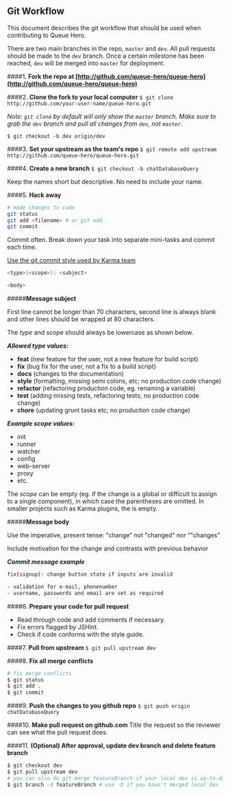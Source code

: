 ## Git Workflow

This document describes the git workflow that should be used when contributing to Queue Hero.

There are two main branches in the repo, `master` and `dev`. All pull requests should be made to the `dev` branch. Once a certain milestone has been reached, `dev` will be merged into `master` for deployment.

####1. **Fork the repo at [http://github.com/queue-hero/queue-hero](http://github.com/queue-hero/queue-hero)**

####2. **Clone the fork to your local computer**
  `$ git clone http://github.com/your-user-name/queue-hero.git`

  *Note: `git clone` by default will only show the `master` branch. Make sure to grab the `dev` branch and pull all changes from `dev`, not `master`.*

  `$ git checkout -b dev origin/dev`

####3. **Set your upstream as the team's repo**
  `$ git remote add upstream http://github.com/queue-hero/queue-hero.git`

####4. **Create a new branch**
  `$ git checkout -b chatDatabaseQuery`

  Keep the names short but descriptive. No need to include your name.

####5. **Hack away**
  ```sh
  # made changes to code
  git status
  git add <filename> # or git add .
  git commit
  ```

  Commit often. Break down your task into separate mini-tasks and commit each time.

  [Use the git commit style used by Karma team](https://karma-runner.github.io/0.13/dev/git-commit-msg.html)

  ```sh
  <type>(<scope>): <subject>

  <body>
  ```

#####**Message subject**

  First line cannot be longer than 70 characters, second line is always blank and other lines should be wrapped at 80 characters.

  The *type* and *scope* should always be lowercase as shown below.

  ***Allowed type values:***

  - **feat** (new feature for the user, not a new feature for build script)
  - **fix** (bug fix for the user, not a fix to a build script)
  - **docs** (changes to the documentation)
  - **style** (formatting, missing semi colons, etc; no production code change)
  - **refactor** (refactoring production code, eg. renaming a variable)
  - **test** (adding missing tests, refactoring tests; no production code change)
  - **chore** (updating grunt tasks etc; no production code change)

  ***Example scope values:***

  - init
  - runner
  - watcher
  - config
  - web-server
  - proxy
  - etc.

  The *scope* can be empty (eg. if the change is a global or difficult to assign to a single component), in which case the parentheses are omitted. In smaller projects such as Karma plugins, the <scope> is empty.

#####**Message body**

  Use the imperative, present tense: "change" not "changed" nor “"changes"

  Include motivation for the change and contrasts with previous behavior

  ***Commit message example***
  ```sh
  fix(signup): change button state if inputs are invalid

  - validation for e-mail, phonenumber
  - username, passwords and email are set as required
  ```

####6. **Prepare your code for pull request**
  - Read through code and add comments if necessary.
  - Fix errors flagged by JSHint.
  - Check if code conforms with the style guide.

####7. **Pull from upstream**
  `$ git pull upstream dev`

####8. **Fix all merge conflicts**
  ```sh
  # fix merge conflicts
  $ git status
  $ git add .
  $ git commit
  ```

####9. **Push the changes to you github repo**
  `$ git push origin chatDatabaseQuery`

####10. **Make pull request on github.com**
  Title the request so the reviewer can see what the pull request does.

####11. **(Optional) After approval, update dev branch and delete feature branch**
  ```sh
  $ git checkout dev
  $ git pull upstream dev
  # you can also do git merge featureBranch if your local dev is up-to-date with upstream dev
  $ git branch -d featureBranch # use -D if you havn't merged local dev
  ```

